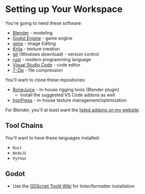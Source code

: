 # Setting up Your Workspace

You're going to need these software:
- [Blender](https://www.blender.org/) - modeling
- [Godot Engine](https://godotengine.org/) - game engine
- [gimp](https://www.gimp.org/) - image Editing
- [Krita](https://krita.org/en/) - texture creation
- [git](https://git-scm.com/download/win) (Windows download) - version control
- [rust](https://www.rust-lang.org/tools/install) - modern programming language
- [Visual Studio Code](https://code.visualstudio.com/) - code editor
- [7-Zip](https://7-zip.org/) - file compression

You'll want to clone these repositories:
- [BoneJuice](https://github.com/arocull/BoneJuice) - in-house rigging tools (Blender plugin)
    - Install the suggested VS Code addons as well
- [IronPress](https://github.com/arocull/IronPress) - in-house texture management/optimization

For Blender, you'll at least want the [listed addons on my website](https://alanocull.com/workspace.html).

## Tool Chains
You'll want to have these languages installed:
- `Rust`
- `NodeJS`
- `Python`

## Godot
- Use the [GDScript Toolit Wiki](https://github.com/Scony/godot-gdscript-toolkit/wiki) for linter/formatter installation
